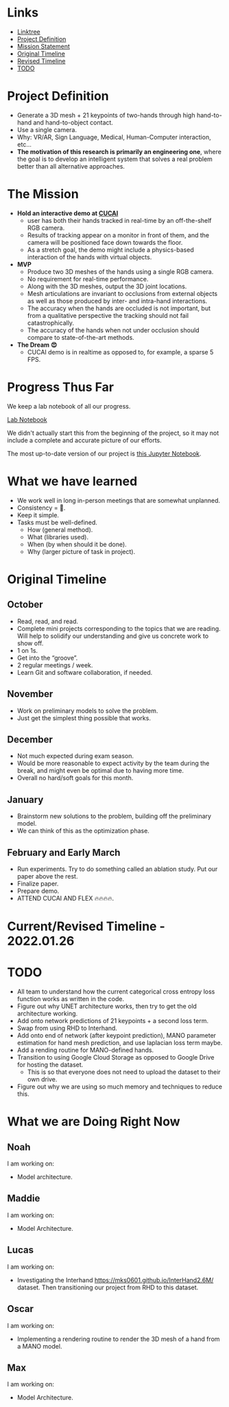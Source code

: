 
# Links
- <a href="https://linktr.ee/noahcabral">Linktree</a> 
- <a href="/#project-definition">Project Definition</a> 
- <a href="/#the-mission">Mission Statement</a> 
- <a href="/#original-timeline">Original Timeline</a> 
- <a href="/#currentrevised-timeline---20220126">Revised Timeline</a>
- <a href="/#todo">TODO</a>

# Project Definition
- Generate a 3D mesh + 21 keypoints of two-hands through high hand-to-hand and hand-to-object contact. 
- Use a single camera.
- Why: VR/AR, Sign Language, Medical, Human-Computer interaction, etc... 
- **The motivation of this research is primarily an engineering one**, where the goal is to develop an intelligent system that solves a real problem better than all alternative approaches. 

# The Mission
- **Hold an interactive demo at <a href="https://cucai.ca/">CUCAI</a>** 
  - user has both their hands tracked in real-time by an off-the-shelf RGB camera. 
  - Results of tracking appear on a monitor in front of them, and the camera will be positioned face down towards the floor. 
  - As a stretch goal, the demo might include a physics-based interaction of the hands with virtual objects.
- **MVP**
  - Produce two 3D meshes of the hands using a single RGB camera. 
  - No requirement for real-time performance. 
  - Along with the 3D meshes, output the 3D joint locations.
  - Mesh articulations are invariant to occlusions from external objects as well as those produced by inter- and intra-hand interactions. 
  - The accuracy when the hands are occluded is not important, but from a qualitative perspective the tracking should not fail catastrophically. 
  - The accuracy of the hands when not under occlusion should compare to state-of-the-art methods.  
- **The Dream 😍**
  - CUCAI demo is in realtime as opposed to, for example, a sparse 5 FPS.     

# Progress Thus Far
We keep a lab notebook of all our progress. 

<a href="https://queensuca.sharepoint.com/:w:/r/teams/GROUP-3DHandTrackingQMIND2021-2022/Shared%20Documents/General/Research%20Notebook.docx?d=w23ce3abb8be04355ae977d643496121b&csf=1&web=1&e=j8QDVn">Lab Notebook</a>

We didn't actually start this from the beginning of the project, so it may not include a complete and accurate picture of our efforts.

The most up-to-date version of our project is <a href="/HandTracking.ipynb">this Jupyter Notebook</a>.

# What we have learned

- We work well in long in-person meetings that are somewhat unplanned.
- Consistency = 💯.
- Keep it simple.
- Tasks must be well-defined.
  - How (general method).
  - What (libraries used).
  - When (by when should it be done).
  - Why (larger picture of task in project).

# Original Timeline

## October 
- Read, read, and read. 
- Complete mini projects corresponding to the topics that we are reading. Will help to solidify our understanding and give us concrete work to show off. 
- 1 on 1s. 
- Get into the “groove”. 
- 2 regular meetings / week. 
- Learn Git and software collaboration, if needed. 

## November 
- Work on preliminary models to solve the problem. 
- Just get the simplest thing possible that works. 

## December 
- Not much expected during exam season. 
- Would be more reasonable to expect activity by the team during the break, and might even be optimal due to having more time.  
- Overall no hard/soft goals for this month.  

## January 
- Brainstorm new solutions to the problem, building off the preliminary model. 
- We can think of this as the optimization phase. 

## February and Early March 
- Run experiments. Try to do something called an ablation study. Put our paper above the rest. 
- Finalize paper. 
- Prepare demo.
- ATTEND CUCAI AND FLEX 🔥🔥🔥🔥.


# Current/Revised Timeline - 2022.01.26



# TODO
- All team to understand how the current categorical cross entropy loss function works as written in the code.
- Figure out why UNET architecture works, then try to get the old architecture working.
- Add onto network predictions of 21 keypoints + a second loss term.
- Swap from using RHD to Interhand.
- Add onto end of network (after keypoint prediction), MANO parameter estimation for hand mesh prediction, and use laplacian loss term maybe.
- Add a rending routine for MANO-defined hands. 
- Transition to using Google Cloud Storage as opposed to Google Drive for hosting the dataset.
  - This is so that everyone does not need to upload the dataset to their own drive.
- Figure out why we are using so much memory and techniques to reduce this.

# What we are Doing Right Now

## Noah
I am working on:
- Model architecture.

## Maddie
I am working on:
- Model Architecture.

## Lucas
I am working on:
- Investigating the Interhand https://mks0601.github.io/InterHand2.6M/ dataset. Then transitioning our project from RHD to this dataset.

## Oscar
I am working on:
- Implementing a rendering routine to render the 3D mesh of a hand from a MANO model.

## Max
I am working on:
- Model Architecture.


